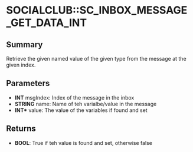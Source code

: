 # SOCIALCLUB::SC_INBOX_MESSAGE_GET_DATA_INT

## Summary
Retrieve the given named value of the given type from the message at the given index.

## Parameters
* **INT** msgIndex: Index of the message in the inbox
* **STRING** name: Name of teh varialbe/value in the message
* **INT\*** value: The value of the variables if found and set

## Returns
* **BOOL**: True if teh value is found and set, otherwise false